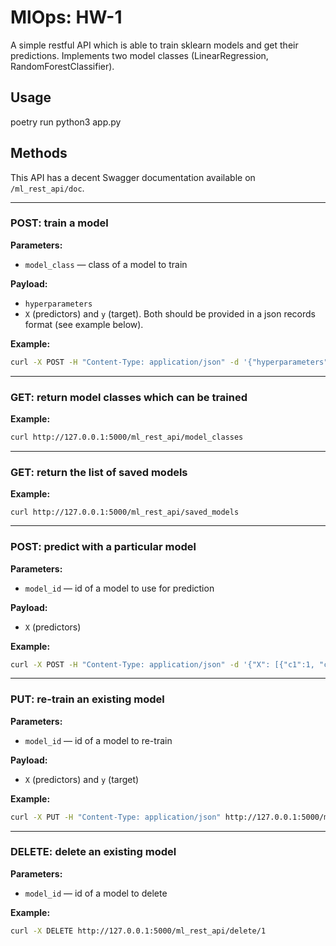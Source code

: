 # MlOps: HW-1

A simple restful API which is able to train sklearn models and get their predictions. Implements two model classes (LinearRegression, RandomForestClassifier).

## Usage

poetry run python3 app.py


## Methods
This API has a decent Swagger documentation available on `/ml_rest_api/doc`. 

___
### POST: train a model

**Parameters:**
- `model_class` &mdash; class of a model to train

**Payload:**
- `hyperparameters`
- `X` (predictors) and `y` (target). Both should be provided in a json records format (see example below).

**Example:**
```bash
curl -X POST -H "Content-Type: application/json" -d '{"hyperparameters": {}, "X": [{"c1":1, "c2":3}, {"c1":0, "c2":13}, {"c1":-3, "c2":3.5}], "y": [1,2,3]}' http://127.0.0.1:5000/ml_rest_api/train/LinearRegression
```

___
### GET: return model classes which can be trained

**Example:**
```bash
curl http://127.0.0.1:5000/ml_rest_api/model_classes
```

___
### GET: return the list of saved models

**Example:**
```
curl http://127.0.0.1:5000/ml_rest_api/saved_models
```

___
### POST: predict with a particular model

**Parameters:**
- `model_id` &mdash; id of a model to use for prediction

**Payload:**
- `X` (predictors)

**Example:**
```bash
curl -X POST -H "Content-Type: application/json" -d '{"X": [{"c1":1, "c2":3}, {"c1":0, "c2":13}, {"c1":-3, "c2":3.5}]}' http://127.0.0.1:5000/ml_rest_api/predict/1
```

___
### PUT: re-train an existing model

**Parameters:**
- `model_id` &mdash; id of a model to re-train

**Payload:**
- `X` (predictors) and `y` (target)

**Example:**
```bash
curl -X PUT -H "Content-Type: application/json" http://127.0.0.1:5000/ml_rest_api/retrain/1 -d '{"X": [{"c1":345, "c2":3222}, {"c1":134, "c2":1003}, {"c1":215, "c2":999}], "y": [10000,23335,34556]}'
```

___
### DELETE: delete an existing model

**Parameters:**
- `model_id` &mdash; id of a model to delete

**Example:**
```bash
curl -X DELETE http://127.0.0.1:5000/ml_rest_api/delete/1
```
